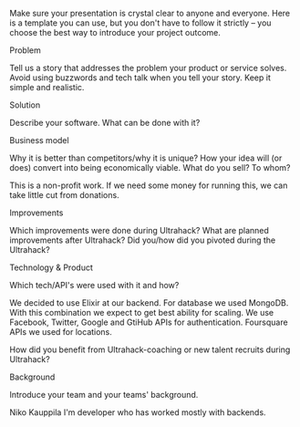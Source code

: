 Make sure your presentation is crystal clear to anyone and everyone. Here is a template you can use, but you don't have to follow it strictly – you choose the best way to introduce your project outcome.

Problem

Tell us a story that addresses the problem your product or service solves. Avoid using buzzwords and tech talk when you tell your story. Keep it simple and realistic.

Solution

Describe your software. What can be done with it?

Business model

Why it is better than competitors/why it is unique?
How your idea will (or does) convert into being economically viable. What do you sell? To whom?

This is a non-profit work. If we need some money for running this, we can take
little cut from donations.

Improvements

Which improvements were done during Ultrahack?
What are planned improvements after Ultrahack?
Did you/how did you pivoted during the Ultrahack?

Technology & Product

Which tech/API's were used with it and how?

We decided to use Elixir at our backend. For database we used MongoDB. With this
combination we expect to get best ability for scaling. We use Facebook, Twitter,
Google and GtiHub APIs for authentication. Foursquare APIs we used for
locations.

How did you benefit from Ultrahack-coaching or new talent recruits during Ultrahack?

Background

Introduce your team and your teams' background.

Niko Kauppila
I'm developer who has worked mostly with backends.
